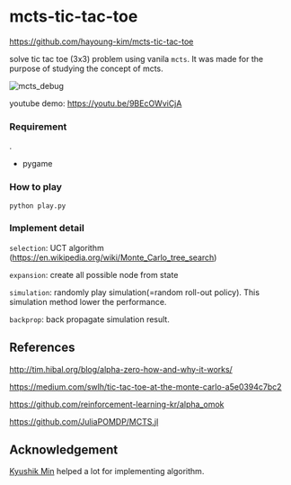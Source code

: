 # mcts-tic-tac-toe
https://github.com/hayoung-kim/mcts-tic-tac-toe

solve tic tac toe (3x3) problem using vanila `mcts`. It was made for the purpose of studying the concept of mcts. 

![mcts_debug](img/mcts_debug.png)

youtube demo: https://youtu.be/9BEcOWviCjA

### Requirement
.
- pygame



### How to play

```
python play.py
```



### Implement detail

`selection`: UCT algorithm (https://en.wikipedia.org/wiki/Monte_Carlo_tree_search)

`expansion`: create all possible node from state

`simulation`: randomly play simulation(=random roll-out policy). This simulation method lower the performance. 

`backprop`: back propagate simulation result. 



## References

http://tim.hibal.org/blog/alpha-zero-how-and-why-it-works/

https://medium.com/swlh/tic-tac-toe-at-the-monte-carlo-a5e0394c7bc2

https://github.com/reinforcement-learning-kr/alpha_omok

https://github.com/JuliaPOMDP/MCTS.jl



## Acknowledgement

[Kyushik Min](https://github.com/Kyushik) helped a lot for implementing algorithm.